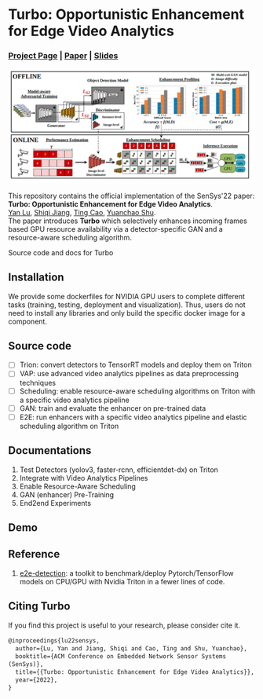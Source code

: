 # Turbo: Opportunistic Enhancement for Edge Video Analytics
### [Project Page](https://sites.google.com/view/turbo-video/home) | [Paper](https://jason-cs18.github.io/assets/paper/sensys22turbo.pdf) | [Slides](https://jason-cs18.github.io/assets/slides/Turbo_SenSys_Presentation.pdf)
![overview](./media/overview.png)

This repository contains the official implementation of the SenSys'22 paper:  
**Turbo: Opportunistic Enhancement for Edge Video Analytics**.  
[Yan Lu](https://jason-cs18.github.io/), [Shiqi Jiang](https://www.microsoft.com/en-us/research/people/shijiang/), [Ting Cao](https://www.microsoft.com/en-us/research/people/ticao/), [Yuanchao Shu](https://www.microsoft.com/en-us/research/people/yushu/publications/).  
The paper introduces **Turbo** which selectively enhances incoming frames based GPU resource availability via a detector-specific GAN and a resource-aware scheduling algorithm.

Source code and docs for Turbo

## Installation
We provide some dockerfiles for NVIDIA GPU users to complete different tasks (training, testing, deployment and visualization). Thus, users do not need to install any libraries and only build the specific docker image for a component.
## Source code
- [ ] Trion: convert detectors to TensorRT models and deploy them on Triton
- [ ] VAP: use advanced video analytics pipelines as data preprocessing techniques
- [ ] Scheduling: enable resource-aware scheduling algorithms on Triton with a specific video analytics pipeline
- [ ] GAN: train and evaluate the enhancer on pre-trained data
- [ ] E2E: run enhancers with a specific video analytics pipeline and elastic scheduling algorithm on Triton
## Documentations
1. Test Detectors (yolov3, faster-rcnn, efficientdet-dx) on Triton
2. Integrate with Video Analytics Pipelines
3. Enable Resource-Aware Scheduling
4. GAN (enhancer) Pre-Training
5. End2end Experiments
## Demo

## Reference
1. [e2e-detection](https://github.com/efficient-edge/e2e-detection): a toolkit to benchmark/deploy Pytorch/TensorFlow models on CPU/GPU with Nvidia Triton in a fewer lines of code.
## Citing Turbo
If you find this project is useful to your research, please consider cite it.
```
@inproceedings{lu22sensys, 
  author={Lu, Yan and Jiang, Shiqi and Cao, Ting and Shu, Yuanchao}, 
  booktitle={ACM Conference on Embedded Network Sensor Systems (SenSys)}, 
  title={{Turbo: Opportunistic Enhancement for Edge Video Analytics}}, 
  year={2022},
}
```